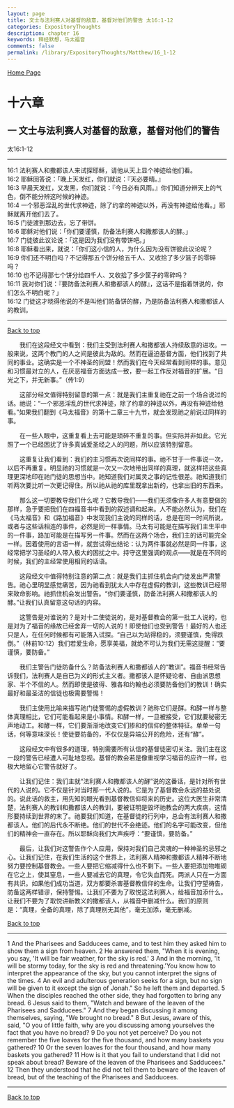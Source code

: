 ```yaml
---
layout: page
title: 文士与法利赛人对基督的敌意，基督对他们的警告 太16:1-12
categories: ExpositoryThoughts
description: chapter 16
keywords: 释经默想，马太福音
comments: false
permalink: /library/ExpositoryThoughts/Matthew/16_1-12
---
```

[ Home Page ]({{site.baseurl}}/index) <br>

<a name="0"></a>
# 十六章 

## 一 文士与法利赛人对基督的敌意，基督对他们的警告

太16:1-12

***

16:1 法利赛人和撒都该人来试探耶稣，请他从天上显个神迹给他们看。<br>
16:2 耶稣回答说：「晚上天发红，你们就说：『天必要晴。』<br>
16:3 早晨天发红，又发黑，你们就说：『今日必有风雨。』你们知道分辨天上的气色，倒不能分辨这时候的神迹。<br>
16:4 一个邪恶淫乱的世代求神迹，除了约拿的神迹以外，再没有神迹给他看。」耶稣就离开他们去了。<br>
16:5 门徒渡到那边去，忘了带饼。<br>
16:6 耶稣对他们说：「你们要谨慎，防备法利赛人和撒都该人的酵。」<br>
16:7 门徒彼此议论说：「这是因为我们没有带饼吧。」<br>
16:8 耶稣看出来，就说：「你们这小信的人，为什么因为没有饼彼此议论呢？<br>
16:9 你们还不明白吗？不记得那五个饼分给五千人、又收拾了多少篮子的零碎吗？<br>
16:10 也不记得那七个饼分给四千人、又收拾了多少筐子的零碎吗？<br>
16:11 我对你们说：『要防备法利赛人和撒都该人的酵』，这话不是指着饼说的，你们怎么不明白呢？」<br>
16:12 门徒这才晓得他说的不是叫他们防备饼的酵，乃是防备法利赛人和撒都该人的教训。<br>

***

[Back to top](#0)

&emsp;&emsp;我们在这段经文中看到：我们主受到法利赛人和撒都该人持续敌意的进攻。一般来说，这两个教门的人之间是彼此为敌的。然而在逼迫基督方面，他们找到了共同的事业。这确实是一个不神圣的同盟！然而我们在今天经常看到同样的事。意见和习惯最对立的人，在厌恶福音方面达成一致，要一起工作反对福音的扩展。“日光之下，并无新事。”（传1:9）

&emsp;&emsp;这部分经文值得特别留意的第一点：就是我们主重复祂在之前一个场合说过的话。祂说：“一个邪恶淫乱的世代求神迹，除了约拿的神迹以外，再没有神迹给他看。”如果我们翻到《马太福音》的第十二章三十九节，就会发现祂之前说过同样的事。

&emsp;&emsp;在一些人眼中，这重复看上去可能是琐碎不重复的事。但实际并非如此。它光照了一个已经困扰了许多真诚爱圣经之人的问题，所以应该特别留意。

&emsp;&emsp;这重复让我们看到：我们的主习惯再次说同样的事。祂不甘于一件事说一次，以后不再重复。明显祂的习惯就是一次又一次地带出同样的真理，就这样把这些真理更深地印在祂门徒的思想当中。祂知道我们对属灵之事的记性很差。祂知道我们听两次要比听一次更记得住。所以祂从祂的库里既拿出新的，也拿出旧的东西来。

&emsp;&emsp;那么这一切要教导我们什么呢？它教导我们——我们无须像许多人有意要做的那样，急于要把我们在四福音书中看到的叙述调和起来。人不能必然认为，我们在《马太福音》和《路加福音》中发现我们主说的同样的话，总是在同一时间所说，或者与这些话相连的事件，必然是同一样事情。马太有可能是在描写我们主生平中的一件事，路加可能是在描写另一件事。然而在这两个场合，我们主的话可能完全一样。因着使用的言语一样，就尝试得出结论：认为两件事就必然是同一件事，这经常把学习圣经的人带入极大的困扰之中。持守这里强调的观点——就是在不同的时候，我们的主经常使用相同的话语。

&emsp;&emsp;这段经文中值得特别注意的第二点：就是我们主抓住机会向门徒发出严肃警告。祂心里明显感觉痛苦，因为祂看到犹太人中存在虚假的教训，这些教训已经带来致命影响。祂抓住机会发出警告。“你们要谨慎，防备法利赛人和撒都该人的酵。”让我们认真留意这句话的内容。

&emsp;&emsp;这警告是对谁说的？是对十二使徒说的，是对基督教会的第一批工人说的，也是对为了福音的缘故已经舍弃一切的人说的！即使他们也受到警告！最好的人也还只是人，在任何时候都有可能落入试探。“自己以为站得稳的，须要谨慎，免得跌倒。”（林前10:12）我们若爱生命，愿享美福，就绝不可认为我们无需这提醒：“要谨慎，要防备。”

&emsp;&emsp;我们主警告门徒防备什么？防备法利赛人和撒都该人的“教训”。福音书经常告诉我们，法利赛人是自已为义的形式主义者。撒都该人是怀疑论者、自由派思想家、半个不信的人。然而即使是彼得、雅各和约翰也必须要防备他们的教训！确实最好和最圣洁的信徒也极需要警惕！

&emsp;&emsp;我们主使用比喻来描写祂门徒警惕的虚假教训？祂称它们是酵。和酵一样与整体真理相比，它们可能看起来是小事情。和酵一样，一旦被接受，它们就要秘密无声地动工。和酵一样，它们要渐渐地改变它们掺和的信仰的整体特征。单单一句话，何等意味深长！使徒要防备的，不仅仅是异端公开的危险，还有“酵”。

&emsp;&emsp;这段经文中有很多的道理，特别需要所有认信的基督徒密切关注。我们主在这一段的警告已经遭人可耻地忽视。基督的教会若是像重视学习福音的应许一样，也极大地留心它警告就好了。

&emsp;&emsp;让我们记住：我们主就“法利赛人和撒都该人的酵”说的这番话，是针对所有世代的人说的。它不仅是针对当时那一代人说的。它是为了基督教会永远的益处说的。说此话的救主，用先知的眼光看到基督教信仰将来的历史。这位大医生非常清楚，法利赛人的教训和撒都该人的教训，要被证明是毁坏祂教会的两大疾病，这情形要持续到世界的末了。祂要我们知道，在基督徒的行列中，总会有法利赛人和撒都该人。他们的后代永不断绝。他们的世代不会绝迹。他们的名字可能改变，但他们的精神会一直存在。所以耶稣向我们大声疾呼：“要谨慎，要防备。”

&emsp;&emsp;最后，让我们对这警告作个人应用，保持对我们自己灵魂的一种神圣的忌邪之心。让我们记住，在我们生活的这个世界上，法利赛人精神和撒都该人精神不断地努力要控制基督教会。一些人要把它缩减得什么也不剩下。一些人要把添加物堆砌在它之上，使其窒息，一些人要减去它的真理，令它失血而死。两派人只在一方面有共识。如果他们成功当道，双方都要杀害基督教信仰的生命。让我们守望祷告，防备这两样错谬，保持警惕。让我们不要为了取悦这法利赛人，给福音加添什么。让我们不要为了取悦讲新教义的撒都该人，从福音中删减什么。我们的原则是：“真理，全备的真理，除了真理别无其他”，毫无加添，毫无删减。

[Back to top](#0)

***

1 And the Pharisees and Sadducees came, and to test him they asked him to show them a sign from heaven. 2 He answered them, "When it is evening, you say, 'It will be fair weather, for the sky is red.' 3 And in the morning, 'It will be stormy today, for the sky is red and threatening.'You know how to interpret the appearance of the sky, but you cannot interpret the signs of the times. 4 An evil and adulterous generation seeks for a sign, but no sign will be given to it except the sign of Jonah." So he left them and departed. 5 When the disciples reached the other side, they had forgotten to bring any bread. 6 Jesus said to them, "Watch and beware of the leaven of the Pharisees and Sadducees." 7 And they began discussing it among themselves, saying, "We brought no bread." 8 But Jesus, aware of this, said, "O you of little faith, why are you discussing among yourselves the fact that you have no bread? 9 Do you not yet perceive? Do you not remember the five loaves for the five thousand, and how many baskets you gathered? 10 Or the seven loaves for the four thousand, and how many baskets you gathered? 11 How is it that you fail to understand that I did not speak about bread? Beware of the leaven of the Pharisees and Sadducees." 12 Then they understood that he did not tell them to beware of the leaven of bread, but of the teaching of the Pharisees and Sadducees.

***

[Back to top](#0)
